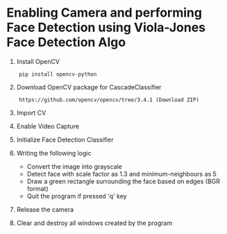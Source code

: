 # Enabling Camera and performing Face Detection using Viola-Jones Face Detection Algo

1. Install OpenCV
```
    pip install opencv-python
```
2. Download OpenCV package for CascadeClassifier
```
    https://github.com/opencv/opencv/tree/3.4.1 (Download ZIP)
```
3. Import CV
4. Enable Video Capture
5. Initialize Face Detection Classifier 
6. Writing the following logic
    * Convert the image into grayscale
    * Detect face with scale factor as 1.3 and minimum-neighbours as 5
    * Draw a green rectangle surrounding the face based on edges (BGR format)
    * Quit the program if pressed 'q' key
    
7. Release the camera
8. Clear and destroy all windows created by the program
